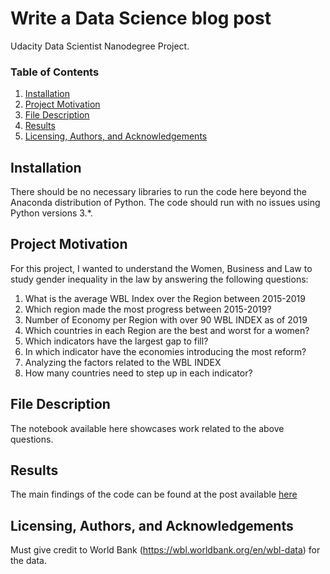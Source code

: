 # Write a Data Science blog post
Udacity Data Scientist Nanodegree Project.

### Table of Contents

1. [Installation](#installation)
2. [Project Motivation](#motivation)
3. [File Description](#files)
4. [Results](#results)
5. [Licensing, Authors, and Acknowledgements](#licensing)

## Installation <a name="installation"></a>
There should be no necessary libraries to run the code here beyond the Anaconda distribution of Python. The code should run with no issues using Python versions 3.*.

## Project Motivation <a name = "motivation"></a>
For this project, I wanted to understand the Women, Business and Law to study gender inequality in the law by answering the following questions:

1. What is the average WBL Index over the Region between 2015-2019
2. Which region made the most progress between 2015-2019?
4. Number of Economy per Region with over 90 WBL INDEX as of 2019
5. Which countries in each Region are the best and worst for a women?
7. Which indicators have the largest gap to fill?
8. In which indicator have the economies introducing the most reform?
9. Analyzing the factors related to the WBL INDEX
10. How many countries need to step up in each indicator?

## File Description <a name = "files"></a>
The notebook available here showcases work related to the above questions.

## Results <a name = "results"></a>
The main findings of the code can be found at the post available [here](https://medium.com/@divyabudale/are-we-doing-enough-for-women-empowerment-6426200569d2)


## Licensing, Authors, and Acknowledgements <a name = "licensing"></a>
Must give credit to World Bank (https://wbl.worldbank.org/en/wbl-data) for the data. 
